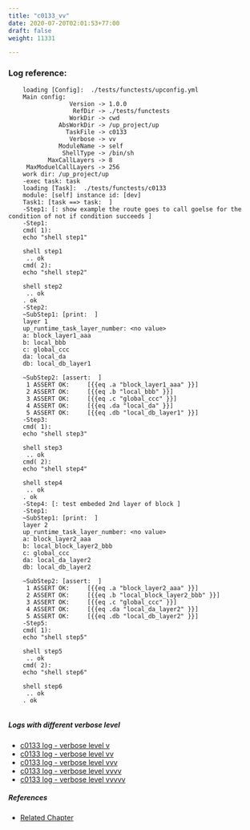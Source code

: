 ```yaml
---
title: "c0133_vv"
date: 2020-07-20T02:01:53+77:00
draft: false
weight: 11331

---
```


### Log reference: <no value>

```
    loading [Config]:  ./tests/functests/upconfig.yml
    Main config:
                 Version -> 1.0.0
                  RefDir -> ./tests/functests
                 WorkDir -> cwd
              AbsWorkDir -> /up_project/up
                TaskFile -> c0133
                 Verbose -> vv
              ModuleName -> self
               ShellType -> /bin/sh
           MaxCallLayers -> 8
     MaxModuelCallLayers -> 256
    work dir: /up_project/up
    -exec task: task
    loading [Task]:  ./tests/functests/c0133
    module: [self] instance id: [dev]
    Task1: [task ==> task:  ]
    -Step1: [: show example the route goes to call goelse for the condition of not if condition succeeds ]
    -Step1:
    cmd( 1):
    echo "shell step1"
    
    shell step1
     .. ok
    cmd( 2):
    echo "shell step2"
    
    shell step2
     .. ok
    . ok
    -Step2:
    ~SubStep1: [print:  ]
    layer 1
    up_runtime_task_layer_number: <no value>
    a: block_layer1_aaa
    b: local_bbb
    c: global_ccc
    da: local_da
    db: local_db_layer1
    
    ~SubStep2: [assert:  ]
     1 ASSERT OK:     [{{eq .a "block_layer1_aaa" }}]
     2 ASSERT OK:     [{{eq .b "local_bbb" }}]
     3 ASSERT OK:     [{{eq .c "global_ccc" }}]
     4 ASSERT OK:     [{{eq .da "local_da" }}]
     5 ASSERT OK:     [{{eq .db "local_db_layer1" }}]
    -Step3:
    cmd( 1):
    echo "shell step3"
    
    shell step3
     .. ok
    cmd( 2):
    echo "shell step4"
    
    shell step4
     .. ok
    . ok
    -Step4: [: test embeded 2nd layer of block ]
    -Step1:
    ~SubStep1: [print:  ]
    layer 2
    up_runtime_task_layer_number: <no value>
    a: block_layer2_aaa
    b: local_block_layer2_bbb
    c: global_ccc
    da: local_da_layer2
    db: local_db_layer2
    
    ~SubStep2: [assert:  ]
     1 ASSERT OK:     [{{eq .a "block_layer2_aaa" }}]
     2 ASSERT OK:     [{{eq .b "local_block_layer2_bbb" }}]
     3 ASSERT OK:     [{{eq .c "global_ccc" }}]
     4 ASSERT OK:     [{{eq .da "local_da_layer2" }}]
     5 ASSERT OK:     [{{eq .db "local_db_layer2" }}]
    -Step5:
    cmd( 1):
    echo "shell step5"
    
    shell step5
     .. ok
    cmd( 2):
    echo "shell step6"
    
    shell step6
     .. ok
    . ok
    
```

##### Logs with different verbose level
* [c0133 log - verbose level v](../../logs/c0133_v)
* [c0133 log - verbose level vv](../../logs/c0133_vv)
* [c0133 log - verbose level vvv](../../logs/c0133_vvv)
* [c0133 log - verbose level vvvv](../../logs/c0133_vvvv)
* [c0133 log - verbose level vvvvv](../../logs/c0133_vvvvv)

##### References
* [Related Chapter](../../test-debug/c0133)
